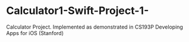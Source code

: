 # Calculator1-Swift-Project-1-
Calculator Project. Implemented as demonstrated in CS193P Developing Apps for iOS (Stanford)
